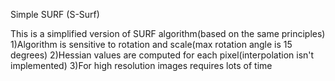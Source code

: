Simple SURF (S-Surf)
   
This is a simplified version of
SURF algorithm(based on the same
principles)
1)Algorithm is sensitive to rotation
and scale(max rotation angle is 15 degrees)
2)Hessian values are computed for each
pixel(interpolation isn't implemented)
3)For high resolution images requires lots of time